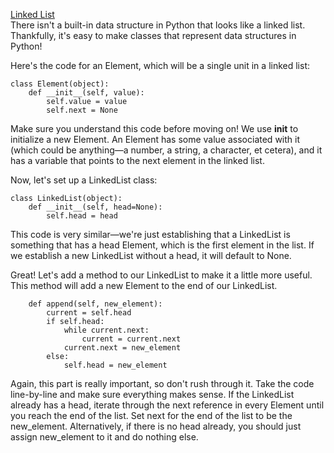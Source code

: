 [Linked List](https://classroom.udacity.com/courses/ud513/lessons/7117335401/concepts/78875247320923)  
There isn't a built-in data structure in Python that looks like a linked list. Thankfully, it's easy to make classes that represent data structures in Python! 

Here's the code for an Element, which will be a single unit in a linked list:  

```
class Element(object):
    def __init__(self, value):
        self.value = value
        self.next = None
```  

Make sure you understand this code before moving on! We use __init__ to initialize a new Element. An Element has some value associated with it (which could be anything—a number, a string, a character, et cetera), and it has a variable that points to the next element in the linked list. 

Now, let's set up a LinkedList class:   

```
class LinkedList(object):
    def __init__(self, head=None):
        self.head = head
```  

This code is very similar—we're just establishing that a LinkedList is something that has a head Element, which is the first element in the list. If we establish a new LinkedList without a head, it will default to None. 

Great! Let's add a method to our LinkedList to make it a little more useful. This method will add a new Element to the end of our LinkedList.  

```
    def append(self, new_element):
        current = self.head
        if self.head:
            while current.next:
                current = current.next
            current.next = new_element
        else:
            self.head = new_element
```

Again, this part is really important, so don't rush through it. Take the code line-by-line and make sure everything makes sense. If the LinkedList already has a head, iterate through the next reference in every Element until you reach the end of the list. Set next for the end of the list to be the new_element. Alternatively, if there is no head already, you should just assign new_element to it and do nothing else.
